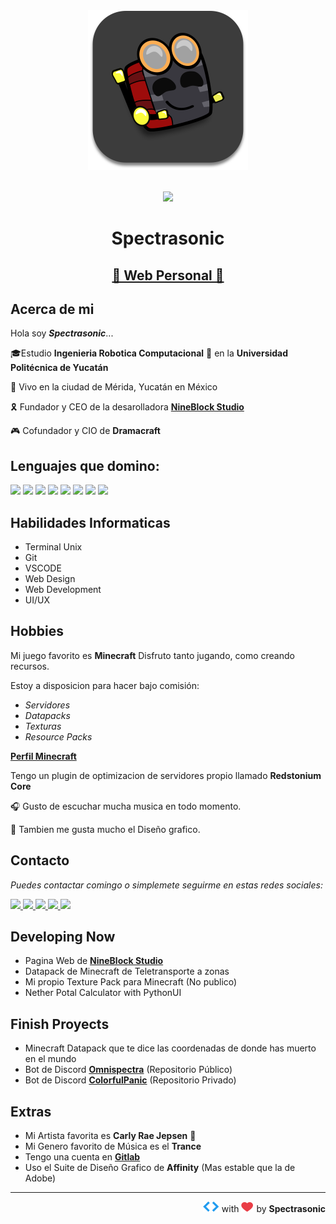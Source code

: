 <div align=center><img src="assets/profile.svg" alt="profile-spectra" border="0" width="256"> </div>
<br>

<!-- <div align=center>
<img src='https://img.shields.io/badge/-HTML-E34F26?style=for-the-badge&logo=html5&logoColor=ffffff'>
<img src='https://img.shields.io/badge/-css-1572B6?style=for-the-badge&logo=css3&logoColor=ffffff'>
<img src='https://img.shields.io/badge/-javascrpt-F7DF1E?style=for-the-badge&logo=JavaScript&logoColor=000000'>
<img src='https://img.shields.io/badge/-php-777BB4?style=for-the-badge&logo=php&logoColor=ffffff'>
<img src='https://img.shields.io/badge/-java-007396?style=for-the-badge&logo=Java&logoColor=ffffff'>
<img src='https://img.shields.io/badge/-lua-2C2D72?style=for-the-badge&logo=Lua&logoColor=ffffff'>
<img src='https://img.shields.io/badge/-C%23-239120?style=for-the-badge&logo=c%20sharp&logoColor=ffffff'>
<img src='https://img.shields.io/badge/git-%23F05033.svg?style=for-the-badge&logo=git&logoColor=white'>
<img src='https://img.shields.io/badge/c++-%2300599C.svg?style=for-the-badge&logo=c%2B%2B&logoColor=white'>
<img src='https://img.shields.io/badge/python-3670A0?style=for-the-badge&logo=python&logoColor=ffdd54'>
</div> -->

<div align="center">

![](https://komarev.com/ghpvc/?username=spectrasonic117&color=CF0234&style=for-the-badge)

</div>

<h1 align=center><b>Spectrasonic</b></h1>

<h2 align=center><a href="https://bit.ly/spectrasonic" target="_blank"><b>🌟 Web Personal 🌟</b></a></h2>

## Acerca de mi

Hola soy **_Spectrasonic_**...

🎓Estudio **Ingenieria Robotica Computacional** 🤖 en la **Universidad Politécnica de Yucatán**

📍 Vivo en la ciudad de Mérida, Yucatán en México

🎗️ Fundador y CEO de la desarolladora **[NineBlock Studio][10]**

🎮 Cofundador y CIO de **Dramacraft**

## Lenguajes que domino:

![](https://img.shields.io/badge/-HTML-E34F26?style=for-the-badge&logo=html5&logoColor=ffffff)
![](https://img.shields.io/badge/-css-1572B6?style=for-the-badge&logo=css3&logoColor=ffffff)
![](https://img.shields.io/badge/-javascrpt-F7DF1E?style=for-the-badge&logo=JavaScript&logoColor=000000)
![](https://img.shields.io/badge/-php-777BB4?style=for-the-badge&logo=php&logoColor=ffffff)
![](https://img.shields.io/badge/-lua-2C2D72?style=for-the-badge&logo=Lua&logoColor=ffffff)
![](https://img.shields.io/badge/git-%23F05033.svg?style=for-the-badge&logo=git&logoColor=white)
![](https://img.shields.io/badge/c++-%2300599C.svg?style=for-the-badge&logo=c%2B%2B&logoColor=white)
![](https://img.shields.io/badge/python-3670A0?style=for-the-badge&logo=python&logoColor=ffdd54)

<!-- ![](https://img.shields.io/badge/-java-007396?style=for-the-badge&logo=Java&logoColor=ffffff)
![](https://img.shields.io/badge/-C%23-239120?style=for-the-badge&logo=c%20sharp&logoColor=ffffff) -->

## Habilidades Informaticas

-   Terminal Unix
-   Git
-   VSCODE
-   Web Design
-   Web Development
-   UI/UX

## Hobbies

Mi juego favorito es **Minecraft** Disfruto tanto jugando, como creando recursos.

Estoy a disposicion para hacer bajo comisión:

-   _Servidores_
-   _Datapacks_
-   _Texturas_
-   _Resource Packs_

**[Perfil Minecraft][9]**

Tengo un plugin de optimizacion de servidores propio llamado **Redstonium Core**

🎧 Gusto de escuchar mucha musica en todo momento.

🎨 Tambien me gusta mucho el Diseño grafico.

## Contacto

_Puedes contactar comingo o simplemete seguirme en estas redes sociales:_

<a alt=twitter href=https://twitter.com/spectrasonic117> <img src='https://img.shields.io/badge/Twitter-%231DA1F2.svg?style=for-the-badge&logo=Twitter&logoColor=white'/> </a>
<a alt=instagram href=https://instagram.com/spectrasonic117> <img src='https://img.shields.io/badge/Instagram-%23E4405F.svg?style=for-the-badge&logo=Instagram&logoColor=white'/> </a>
<a href=https://gitlab.com/spectrasonic> <img src='https://img.shields.io/badge/gitlab-%23181717.svg?style=for-the-badge&logo=gitlab&logoColor=white'/> </a>
<a href=https://twitch.com/spectrasonic117> <img src='https://img.shields.io/badge/Twitch-%239146FF.svg?style=for-the-badge&logo=Twitch&logoColor=white'/> </a>
<a href='https://discord.gg/6v8C7X2Ekc'><img src='https://img.shields.io/badge/Redstonium quantum-%237289DA.svg?style=for-the-badge&logo=discord&logoColor=white' /> </a>

## Developing Now

-   Pagina Web de **[NineBlock Studio][10]**
-   Datapack de Minecraft de Teletransporte a zonas
-   Mi propio Texture Pack para Minecraft (No publico)
-   Nether Potal Calculator with PythonUI

## Finish Proyects

-   Minecraft Datapack que te dice las coordenadas de donde has muerto en el mundo
-   Bot de Discord **[Omnispectra][4]** (Repositorio Público)
-   Bot de Discord **[ColorfulPanic][5]** (Repositorio Privado)

## Extras

<!-- -   Tengo un album de Studio totalmente producido por mi en mi pagina de [Bandcamp][3] (No lo escuchen no sabia que hacia en ese entonces xd)
-   Uso **Ableton Live** para producicon de musica -->

-   Mi Artista favorita es **Carly Rae Jepsen** 💝
-   Mi Genero favorito de Música es el **Trance**
-   Tengo una cuenta en [**Gitlab**][7]
-   Uso el Suite de Diseño Grafico de **Affinity** (Mas estable que la de Adobe)

---

<p align="right"> <img src="assets/dev.svg" width="26"> with <img src="assets/heart.svg" width="20"> by <b>Spectrasonic</b><p>

<!--Links-->

[1]: https://twitter.com/spectrasonic117
[2]: https://instagram.com/spectrasonic117
[3]: https://spectrasonic.bandcamp.com/album/endless-summer
[4]: https://github.com/spectrasonic117/Omnispectra
[5]: https://twitter.com/colorful_panic
[6]: https://github.com/spectrasonic117
[7]: https://gitlab.com/spectrasonic117
[8]: https://twitch.tv/spectrasonic117
[9]: https://es.namemc.com/profile/Spectrasonic.1
[10]: https://twitter.com/NineBlockStudio
